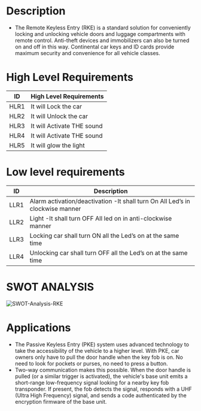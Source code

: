 # Description

* The Remote Keyless Entry (RKE) is a standard solution for conveniently locking and unlocking vehicle doors and luggage compartments with remote control. Anti-theft devices and immobilizers can also be turned on and off in this way. Continental car keys and ID cards provide maximum security and convenience for all vehicle classes.
# High Level Requirements
|ID |	High Level Requirements|
|----|--------------------------|
|HLR1 	|It will Lock the car|
|HLR2 	|It will Unlock the car|
|HLR3 	|It will Activate THE sound|
|HLR4 	|It will Activate THE sound|
|HLR5   |It will glow the light|

# Low level requirements

|ID 	|Description|
|-------|-----------------------------------------|
|LLR1 |	Alarm activation/deactivation -It shall turn On All Led’s in clockwise manner|
|LLR2 	|Light -It shall turn OFF All led on in anti-clockwise manner|
|LLR3  |Locking car shall turn ON all the Led’s on at the same time|
|LLR4 	|Unlocking car shall turn OFF all the Led’s on at the same time|

# SWOT ANALYSIS

![SWOT-Analysis-RKE](https://user-images.githubusercontent.com/85921878/157831221-2ab147db-2e74-4625-8930-c60eb24e75c4.jpg)

# Applications
* The Passive Keyless Entry (PKE) system uses advanced technology to take the accessibility of the vehicle  to a higher level. With PKE, car owners only have  to pull the door handle when the key fob is on. No need to look for pockets or purses, no need to press a button. 
 * Two-way communication makes this possible. When the door handle is pulled (or a similar trigger is activated), the vehicle's base unit  emits a short-range low-frequency signal looking for a nearby key fob transponder. If present, the  fob detects the signal, responds with a UHF (Ultra High Frequency) signal, and sends a code  authenticated by the  encryption firmware of the base unit.
